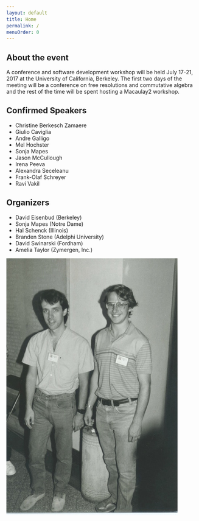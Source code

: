 ```yaml
---
layout: default
title: Home
permalink: /
menuOrder: 0
---
```


## About the event

A conference and software development workshop will be held July 17-21, 2017 at the University of California, Berkeley. The first two days of the meeting will be a conference on free resolutions and commutative algebra and the rest of the time will be spent hosting a Macaulay2 workshop.


## Confirmed Speakers

* Christine Berkesch Zamaere
* Giulio Caviglia
* Andre Galligo
* Mel Hochster
* Sonja Mapes
* Jason McCullough
* Irena Peeva
* Alexandra Seceleanu
* Frank-Olaf Schreyer
* Ravi Vakil


## Organizers

* David Eisenbud (Berkeley)
* Sonja Mapes (Notre Dame)
* Hal Schenck (Illinois)
* Branden Stone (Adelphi University)
* David Swinarski (Fordham)
* Amelia Taylor (Zymergen, Inc.)

![alt text](DM.jpg)



